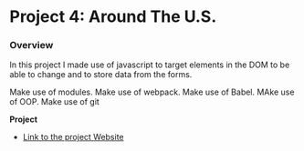 # Project 4: Around The U.S.

### Overview

In this project I made use of javascript to target elements in the DOM to be able to change and to store data from the forms.

Make use of modules.
Make use of webpack.
Make use of Babel.
MAke use of OOP.
Make use of git 

**Project**

- [Link to the project Website](https://dngeldark.github.io/web_project_4/)
